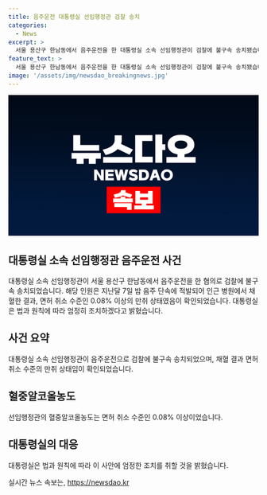 ```yaml
---
title: 음주운전 대통령실 선임행정관 검찰 송치
categories:
  - News
excerpt: >
  서울 용산구 한남동에서 음주운전을 한 대통령실 소속 선임행정관이 검찰에 불구속 송치됐습니다. 지난달 7일 밤 음주 단속에 적발된 이 행정관은 혈중알코올농도가 면허 취소 수준인 0.08% 이상의 만취 상태였습니다. 대통령실은 엄정한 조치를 취할 것이라 밝혔습니다.
feature_text: >
  서울 용산구 한남동에서 음주운전을 한 대통령실 소속 선임행정관이 검찰에 불구속 송치됐습니다. 지난달 7일 밤 음주 단속에 적발된 이 행정관은 혈중알코올농도가 면허 취소 수준인 0.08% 이상의 만취 상태였습니다. 대통령실은 엄정한 조치를 취할 것이라 밝혔습니다.
image: '/assets/img/newsdao_breakingnews.jpg'
---
```


<p><img src="/assets/img/newsdao_breakingnews.jpg" alt="pcversion 속보" /></p>

<h2 data-ke-size="size26">대통령실 소속 선임행정관 음주운전 사건</h2>

<p data-ke-size="size16">대통령실 소속 선임행정관이 서울 용산구 한남동에서 음주운전을 한 혐의로 검찰에 불구속 송치되었습니다. 해당 인원은 지난달 7일 밤 음주 단속에 적발되어 인근 병원에서 채혈한 결과, 면허 취소 수준인 0.08% 이상의 만취 상태였음이 확인되었습니다. 대통령실은 법과 원칙에 따라 엄정히 조치하겠다고 밝혔습니다.</p>

<h2 data-ke-size="size24">사건 요약</h2>

<p data-ke-size="size16">대통령실 소속 선임행정관이 음주운전으로 검찰에 불구속 송치되었으며, 채혈 결과 면허 취소 수준의 만취 상태임이 확인되었습니다.</p>

<h2 data-ke-size="size24">혈중알코올농도</h2>

<p data-ke-size="size16">선임행정관의 혈중알코올농도는 면허 취소 수준인 0.08% 이상이었습니다.</p>

<h2 data-ke-size="size24">대통령실의 대응</h2>

<p data-ke-size="size16">대통령실은 법과 원칙에 따라 이 사안에 엄정한 조치를 취할 것을 밝혔습니다.</p>
실시간 뉴스 속보는, <a href="https://newsdao.kr" rel="dofollow">https://newsdao.kr</a>


